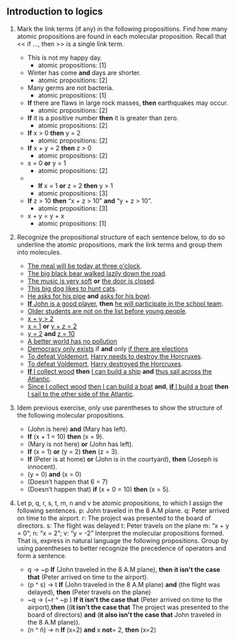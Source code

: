 ## Introduction to logics

1. Mark the link terms (if any) in the following propositions. Find how many atomic propositions are found in each
molecular proposition. Recall that << if ..., then >> is a single link term.
   * This is not my happy day.
      * atomic propositions: [1]
   * Winter has come **and** days are shorter.
      * atomic propositions: [2]
   * Many germs are not bacteria.
      * atomic propositions: [1]
   * **If** there are flaws in large rock masses, **then** earthquakes may occur.
      * atomic propositions: [2]
   * **If** it is a positive number **then** it is greater than zero.
      * atomic propositions: [2]
   * **If** x > 0 **then** y = 2
      * atomic propositions: [2]
   * **If** x + y = 2 **then** z > 0
      * atomic propositions: [2]
   * x = 0 **or** y = 1
      * atomic propositions: [2]
   * * **If** x = 1 **or** z = 2 **then** y > 1
      * atomic propositions: [3]
   * **If** z > 10 **then** “x + z > 10” **and** “y + z > 10”.
       * atomic propositions: [3]
   * x + y = y + x
       * atomic propositions: [1]

2. Recognize the propositional structure of each sentence below, to do so underline the atomic propositions, mark the link terms and group them into molecules.
   * <u>The meal will be today at three o'clock</u>.
   * <u>The big black bear walked lazily down the road</u>.
   * <u>The music is very soft</u> **or** <u>the door is closed</u>.
   * <u>This big dog likes to hunt cats</u>.
   * <u>He asks for his pipe</u> **and** <u>asks for his bowl</u>.
   * <u>**If** John is a good player</u>, **then** <u>he will participate in the school team</u>.
   * <u>Older students are not on the list before young people</u>.
   * <u>x + y > 2</u>
   * <u>x = 1</u> **or** <u>y + z = 2</u>
   * <u>y = 2</u> **and** <u>z = 10</u>
   * <u>A better world has no pollution</u>
   * <u>Democracy only exists</u> if **and** only <u>if there are elections</u>
   * <u>To defeat Voldemort</u>, <u>Harry needs to destroy the Horcruxes</u>.
   * <u>To defeat Voldemort</u>, <u>Harry destroyed the Horcruxes</u>.
   * <u>**If** I collect wood</u> **then** <u>I can build a ship</u> **and** <u>thus sail across the Atlantic</u>.
   * <u>Since I collect wood</u> <u>then I can build a boat</u> **and**, <u>**if** I build a boat</u> **then** <u>I sail to the other side of the Atlantic</u>.

3. Idem previous exercise, only use parentheses to show the structure of the following molecular propositions.
   * (John is here) **and** (Mary has left).
   * **If** (x + 1 = 10) **then** (x = 9).
   * (Mary is not here) **or** (John has left).
   * **If** (x = 1) **or** (y = 2) **then** (z = 3).
   * **If** (Peter is at home) **or** (John is in the courtyard), **then** (Joseph is innocent).
   * (y = 0) **and** (x = 0)
   * (Doesn’t happen that 6 = 7)
   * (Doesn’t happen that) **if** (x + 0 = 10) **then** (x = 5).

4. Let p, q, r, s, t, m, n and v be atomic propositions, to which I assign the following sentences.
p: John traveled in the 8 A.M plane.
q: Peter arrived on time to the airport.
r: The project was presented to the board of directors.
s: The flight was delayed
t: Peter travels on the plane
m: “x + y = 0”; 
n: “x = 2”; 
v: “y = -2”
Interpret the molecular propositions formed. That is, express in natural language the following propositions. Group by using parentheses to better recognize the precedence of operators and form a sentence.
   * q -> ~p
     **If** (John traveled in the 8 A.M plane), **then** **it isn't the case that** (Peter arrived on time to the airport).
   * (p ^ s) -> t
     **If** (John traveled in the 8 A.M plane) **and** (the flight was delayed), **then** (Peter travels on the plane)
   * ~q -> (~r ^ ~p )
     **If** **it isn't the case that** (Peter arrived on time to the airport),**then** ((**it isn't the case that** The project was presented to the board of directors) **and** (**it also isn't the case that** John traveled in the 8 A.M plane)).
   * (n ^ ñ) -> n
     **If** (x=2) **and** x **not**= 2, **then** (x=2)